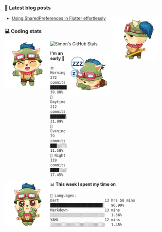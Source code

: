 ### 📘 Latest blog posts
<img align="right" src="https://raw.githubusercontent.com/simonpham/simonpham/master/assets/images/6kiur.gif" >

<!-- BLOG-POST-LIST:START -->
- [Using SharedPreferences in Flutter effortlessly](https://dev.to/simonpham/using-sharedpreferences-in-flutter-effortlessly-3e29)
<!-- BLOG-POST-LIST:END -->

### 💻 Coding stats
<img align="left" src="https://raw.githubusercontent.com/simonpham/simonpham/master/assets/images/5kiur.gif" >

![Simon's GitHub Stats](https://github-readme-stats-blue.vercel.app/api?username=simonpham)

<img align="right" src="https://raw.githubusercontent.com/simonpham/simonpham/master/assets/images/4kiur.gif" >

<!--START_SECTION:waka-->
**I'm an early 🐤** 

```text
🌞 Morning    272 commits    ██████████░░░░░░░░░░░░░░░   39.88% 
🌆 Daytime    212 commits    ███████░░░░░░░░░░░░░░░░░░   31.09% 
🌃 Evening    79 commits     ███░░░░░░░░░░░░░░░░░░░░░░   11.58% 
🌙 Night      119 commits    ████░░░░░░░░░░░░░░░░░░░░░   17.45%

```


<img align="left" src="https://raw.githubusercontent.com/simonpham/simonpham/master/assets/images/19kiur.gif" >

📊 **This week I spent my time on** 

```text
💬 Languages: 
Dart                     13 hrs 58 mins      ████████████████████████░   96.99% 
Markdown                 13 mins             ░░░░░░░░░░░░░░░░░░░░░░░░░   1.56% 
YAML                     12 mins             ░░░░░░░░░░░░░░░░░░░░░░░░░   1.45%

```


<!--END_SECTION:waka-->
